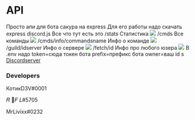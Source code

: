 # API 
Просто апи для бота сакура на express
Для его работы надо скачать express discord.js
Все что тут есть это
/stats Статистика ![](https://cdn.discordapp.com/attachments/701802035921682590/746462582348447875/unknown.png)
/cmds Все команды ![](https://cdn.discordapp.com/attachments/701802035921682590/746462778289815642/unknown.png)
/cmds/info/commandsname Инфо о команде ![](https://cdn.discordapp.com/attachments/701802035921682590/746463096792547458/unknown.png)
/guild/idserver Инфо о сервере ![](https://cdn.discordapp.com/attachments/701802035921682590/746463335809024042/unknown.png)
/fetch/id Инфо про любого юзера ![](https://cdn.discordapp.com/attachments/701802035921682590/746463528785018921/unknown.png)
В .env надо token=сюда токен бота prefix=префикс бота owner=ваш id s
[Discordserver](https://discord.gg/Eh9thsa)
### Developers
КотикD3V#0001 

𝑅 🍬𝐹 𝐿#5705  

MrLivixx#0232 
